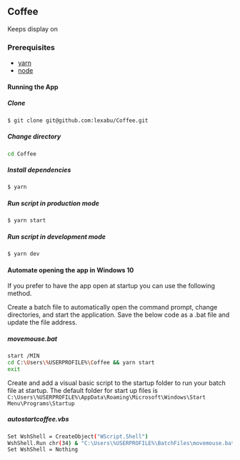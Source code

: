 ## Coffee

Keeps display on

### Prerequisites

- [yarn](https://classic.yarnpkg.com/en/docs/install)
- [node](https://nodejs.org/en/download/)

#### Running the App

##### Clone

```sh
$ git clone git@github.com:lexabu/Coffee.git
```

##### Change directory

```sh
cd Coffee
```

##### Install dependencies

```sh
$ yarn
```

##### Run script in production mode

```sh
$ yarn start
```

##### Run script in development mode

```sh
$ yarn dev
```

#### Automate opening the app in Windows 10

If you prefer to have the app open at startup you can use the following method.

Create a batch file to automatically open the command prompt, change directories, and start the application. Save the below code as a .bat file and update the file address.

##### movemouse.bat

```sh
start /MIN
cd C:\Users\%USERPROFILE%\Coffee && yarn start
exit
```

Create and add a visual basic script to the startup folder to run your batch file at startup. The default folder for start up files is `C:\Users\%USERPROFILE%\AppData\Roaming\Microsoft\Windows\Start Menu\Programs\Startup`

##### autostartcoffee.vbs

```sh
Set WshShell = CreateObject("WScript.Shell")
WshShell.Run chr(34) & "C:\Users\%USERPROFILE%\BatchFiles\movemouse.bat" & Chr(34), 0
Set WshShell = Nothing
```
